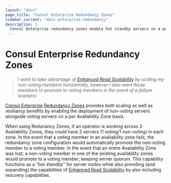 ```yaml
---
layout: "docs"
page_title: "Consul Enterprise Redundancy Zones"
sidebar_current: "docs-enterprise-redundancy"
description: |-
  Consul Enterprise redundancy zones enable hot standby servers on a per availability zone basis.
---
```


# Consul Enterprise Redundancy Zones

> *I want to take advantage of [Enhanced Read Scalability](/docs/enterprise/read-scale/index.html)*
> *by scaling my non-voting members horizontally, however I also want those members to promote to*
> *voting members in the event of a failure scenario*

[Consul Enterprise](https://www.hashicorp.com/consul.html) 
[Redundancy Zones](https://learn.hashicorp.com/consul/day-2-operations/autopilot#redundancy-zones) 
provides both scaling as well as resiliancy benefits by enabling the deployment of non-voting
servers alongside voting servers on a per Availability Zone basis.  

When using Redunancy Zones, if an operator is working across 3 Availability Zones, they 
could have 2 servers (1 voting/1 non-voting) in each zone. In the event that a voting 
member in an availability zone fails, the redundancy zone configuration would automatically 
promote the non-voting member to a voting member. In the event that an entire Availability 
Zone was lost, a non-voting member in one of the existing availability zones would promote 
to a voting member, keeping server quorum. This capability functions as a "hot standby" 
for server nodes while also providing (and expanding) the capabilities of 
[Enhanced Read Scalability](/docs/enterprise/read-scale/index.html) by also including reocvery 
capabilities. 
